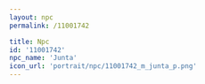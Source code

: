 ```yaml
---
layout: npc
permalink: /11001742

title: Npc
id: '11001742'
npc_name: 'Junta'
icon_url: 'portrait/npc/11001742_m_junta_p.png'
---
```


